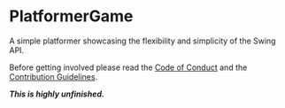 # PlatformerGame
A simple platformer showcasing the flexibility and simplicity of the Swing API.

Before getting involved please read the [Code of Conduct](https://github.com/Helen0903/PlatformerGame/blob/master/CODE_OF_CONDUCT.md) and the [Contribution Guidelines](https://github.com/Helen0903/PlatformerGame/blob/master/CONTRIBUTING.md).


**_This is highly unfinished._**
